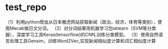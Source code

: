 # test_repo
（1）利用python爬虫从日本雅虎网站获取新闻（政治，经济，体育等类别），使用Mecab做日文分词。
（2）对分词结果用机器学习包sklearn（SVM等分类器），深度学习工具Keras(tensorflow)的CNN,训练分类模型。
（3）使用自然语言处理工具Gensim，训练Word2Vec,实现新闻相似度计算和词汇相似度计算
